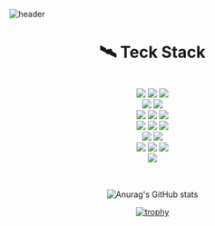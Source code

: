 ![header](https://capsule-render.vercel.app/api?type=waving&color=0:7878FF,80:000000&height=200&section=header&text=Hello%20jjunny%20World🌙&desc=Welcon%20to%20Front%20end%20world&descAlign=65&descAlignY=55&fontSize=50&animation=twinkling&fontAlignY=35&fontColor=ffffff&stroke=FFFFFF&stokeWidth=1)
<div align=center><h1>🛰 Teck Stack</h1></div>
<div align=center>
   <br/>
   <img src="https://img.shields.io/badge/html5-E34F26?style=for-the-badge&logo=html5&logoColor=white"> 
   <img src="https://img.shields.io/badge/css-1572B6?style=for-the-badge&logo=css3&logoColor=white"> 
  <img src="https://img.shields.io/badge/javascript-F7DF1E?style=for-the-badge&logo=javascript&logoColor=black"> 
  <br/>
  <img src="https://img.shields.io/badge/sass-CC6699?style=for-the-badge&logo=Sass&logoColor=white">
  <img src="https://img.shields.io/badge/styled components-DB7093?style=for-the-badge&logo=styled-components&logoColor=white">
  <br/>
  <img src="https://img.shields.io/badge/react-61DAFB?style=for-the-badge&logo=react&logoColor=black">
   <img src="https://img.shields.io/badge/Redux-764ABC?style=for-the-badge&logo=Redux&logoColor=white">
  <img src="https://img.shields.io/badge/flutter-02569B?style=for-the-badge&logo=flutter&logoColor=white">
   <br />
  <img src="https://img.shields.io/badge/node.js-339933?style=for-the-badge&logo=Node.js&logoColor=white">
  <img src="https://img.shields.io/badge/npm-CB3837?style=for-the-badge&logo=npm&logoColor=white">
   <img src="https://img.shields.io/badge/Postman-FF6C37?style=for-the-badge&logo=Postman&logoColor=white">
   <br />
   <img src="https://img.shields.io/badge/github-181717?style=for-the-badge&logo=github&logoColor=white">
   <img src="https://img.shields.io/badge/Netlify-00C7B7?style=for-the-badge&logo=Netlify&logoColor=white">
   <br/>
   <div>
  <img src="https://img.shields.io/badge/Bootstrap-7952B3?style=for-the-badge&logo=Bootstrap&logoColor=white">
  <img src="https://img.shields.io/badge/Ant Design-0170FE?style=for-the-badge&logo=Ant Design&logoColor=white">
  <img src="https://img.shields.io/badge/MUI-007FFF?style=for-the-badge&logo=MUI&logoColor=white">
  </div>
  <div align=center>
   <img src="https://img.shields.io/badge/Visual Studio Code-007ACC?style=for-the-badge&logo=Visual Studio Code&logoColor=white">
   </div>
   <br/>
   <br/>
 
![Anurag's GitHub stats](https://github-readme-stats.vercel.app/api?username=G-jjunny&show_icons=true&theme=cobalt)

   [![trophy](https://github-profile-trophy.vercel.app/?username=G-jjunny)](https://github.com/ryo-ma/github-profile-trophy)
</div>

